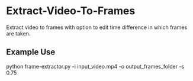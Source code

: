 # Extract-Video-To-Frames

Extract video to frames with option to edit time difference in which frames are taken.

## Example Use

python frame-extractor.py -i input_video.mp4 -o output_frames_folder -s 0.75

